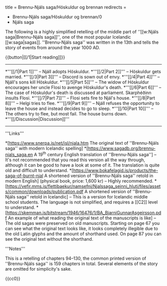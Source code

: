 title = Brennu-Njáls saga/Höskuldur og brennan
redirects =
- Brennu-Njáls saga/Höskuldur og brennan/0
- Njáls saga
>>>>

<level b1/>

The following is a highly simplified retelling of the middle part of ''[[w:Njáls saga|Brennu-Njáls saga]]'', one of the most popular Icelandic [[w:saga|sagas]]. ''Brennu-Njáls saga'' was written in the 13th and tells the story of events from around the year 1000 AD. 

{{button|[[/1|Start reading]]}}

***


<!-- Total: 2150 words -->

*'''[[/1|Part 1]]''' – Njáll adopts Höskuldur.<!-- 160 words -->
*'''[[/2|Part 2]]''' – Höskuldur gets married.<!-- 260 words -->
*'''[[/3|Part 3]]''' – Discord is sown out of envy.<!-- 215 words -->
*'''[[/4|Part 4]]''' – Njáll's sons kill Höskuldur.<!-- 140 words -->
*'''[[/5|Part 5]]''' – The widow of Höskuldur encourages her uncle Flosi to avenge Höskuldur's death.<!-- 315 words -->
*'''[[/6|Part 6]]''' – The case of Höskuldur's death is discussed at parliament. Skarphéðinn insults Flosi.<!-- 240 words -->
*'''[[/7|Part 7]]''' – Flosi sets fire to Njál's house.<!-- 190 words -->
*'''[[/8|Part 8]]''' – Helgi tries to flee.<!-- 230 words -->
*'''[[/9|Part 9]]''' – Njáll refuses the opportunity to leave the house and instead decides to go to sleep.<!-- 150 words -->
*'''[[/10|Part 10]]''' – The others try to flee, but most fail. The house burns down.<!-- 245 words -->
*'''[[/Discussion|Discussion]]'''

***

<div class="notes">
'''Links'''

*[https://www.snerpa.is/net/isl/njala.htm The original text of ''Brennu-Njáls saga'' with modern Icelandic spelling]
*[https://www.sagadb.org/brennu-njals_saga.en A 19<sup>th</sup> century English translation of ''Brennu-Njáls saga''] – It's not recommended that you read this version all the way through, although it can be good to have a look at some of it. The translation is quite old and difficult to understand.
*[https://www.bokafelagid.is/products/the-saga-of-burnt-njal A shortened version of ''Brennu-Njáls saga'' retold in modern English] (physical book, price: 1,600 kr) – Highly recommended.
*[https://vefir.mms.is/flettibaekur/namsefni/Njalssaga_seinni_hluti/files/assets/common/downloads/publication.pdf A shortened version of ''Brennu-Njáls saga'' retold in Icelandic] – This is a version for Icelandic middle school students. The language is not simplified, and requires a [[C2]] level to understand.
*[https://skemman.is/bitstream/1946/16476/1/BA_BjarniGunnarAsgeirsson.pdf An example of what reading the original text of the manuscripts is like] – The old sagas were preserved on old manuscripts. Starting on page 67 you can see what the original text looks like, it looks completely illegible due to the old Latin glyphs and the amount of shorthand used. On page 87 you can see the original text without the shorthand.

'''Notes'''

This is a retelling of chapters 94–130, the common printed version of ''Brennu-Njáls saga'' is 159 chapters in total. Several elements of the story are omitted for simplicity's sake.
</div>

{{cc0}}